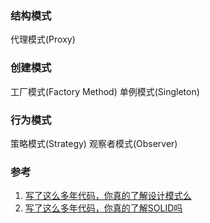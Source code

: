 ### 结构模式
代理模式(Proxy)

### 创建模式
工厂模式(Factory Method)
单例模式(Singleton)

### 行为模式
策略模式(Strategy)
观察者模式(Observer)


### 参考
1. [写了这么多年代码，你真的了解设计模式么](https://insights.thoughtworks.cn/do-you-really-know-design-pattern/)
2. [写了这么多年代码，你真的了解SOLID吗](https://insights.thoughtworks.cn/what-is-solid-principle/)
